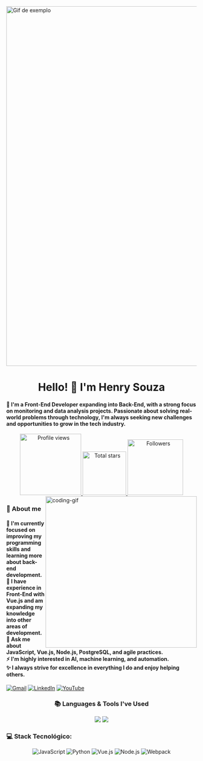 
<img src="https://i.pinimg.com/originals/96/cb/5a/96cb5a29b529cd85483b9dc1d322ca93.gif" alt="Gif de exemplo" width="950" />


<!-- Greeting -->
<h1 align="center">Hello! 🙏 I'm Henry Souza</h1>

<h4 align="left">🌟 I'm a Front-End Developer expanding into Back-End, with a strong focus on monitoring and data analysis projects. Passionate about solving real-world problems through technology, I'm always seeking new challenges and opportunities to grow in the tech industry.</h4>

<div align="center">
  <a href="https://github.com/henrycsouza">
    <img width="162px" 
         src="https://komarev.com/ghpvc/?username=Henry-Souza&label=Profile%20views&color=318CE7&style=for-the-badge" 
         alt="Profile views" />
  </a>
  <a href="https://api.github-star-counter.workers.dev/user/henrycsouza">
    <img width="115px" 
         alt="Total stars" 
         title="Total stars on GitHub" 
         src="https://custom-icon-badges.herokuapp.com/badge/dynamic/json?logo=star&color=318CE7&labelColor=505050&label=Stars&style=for-the-badge&query=%24.stars&url=https://api.github-star-counter.workers.dev/user/Henry-Souza" />
  </a>
  <a href="https://github.com/henrycsouza?tab=followers">
    <img width="147px" 
         alt="Followers" 
         title="Follow me on GitHub" 
         src="https://custom-icon-badges.herokuapp.com/github/followers/Henry-Souza?color=318CE7&labelColor=505050&style=for-the-badge&logo=person-add&label=Followers&logoColor=white" />
  </a>
</div>

<!-- 👀 VIEWS -->
<img align="right" alt="coding-gif" width="400" src="https://github.com/Henry-Souza/yourgif.gif">

<!-- About Me -->
<h3 align="left">💫 About me</h3>

<h4>
 🌱 I'm currently focused on improving my programming skills and learning more about back-end development. </br>
🔭 I have experience in Front-End with Vue.js and am expanding my knowledge into other areas of development. </br>
💬 Ask me about JavaScript, Vue.js, Node.js, PostgreSQL, and agile practices. </br>
⚡ I'm highly interested in AI, machine learning, and automation. </br>
✨ I always strive for excellence in everything I do and enjoy helping others.
</h4>

<!-- Links to contact -->
<div align="left">
  <a href="mailto:henrycsouza2@gmail.com"><img src="https://img.shields.io/badge/Gmail-333333?style=for-the-badge&logo=gmail&logoColor=red" alt="Gmail" /></a>
  <a href="https://www.linkedin.com/in/henrycsouza/" target="_blank"><img src="https://img.shields.io/badge/LinkedIn-0077B5?style=for-the-badge&logo=linkedin&logoColor=white" alt="LinkedIn" /></a>
  <a href="https://www.youtube.com/@esclife-f2l" target="_blank"><img src="https://img.shields.io/badge/YouTube-BF616A?style=for-the-badge&logo=youtube&logoColor=ECEFF4" alt="YouTube" /></a>
<!--   <a href="https://henry-souza-portfolio.netlify.app/" target="_blank"><img src="https://img.shields.io/badge/Portfolio-FF5722?style=for-the-badge&logo=todoist&logoColor=white" alt="Portfolio" /></a> -->
</div>


<!-- Languages & Tools -->
<h3 align="center">📚 Languages & Tools I've Used</h3>
<div align="center">
  <img src="https://skillicons.dev/icons?i=vue,html,css,javascript,nodejs,git,github,postgresql" />
  <img src="https://skillicons.dev/icons?i=python,typescript,react,linux" />
</div>



<h3>💻 Stack Tecnológico:</h3>
<div align="center">
  <img src="https://img.shields.io/badge/javascript-%23323330.svg?style=for-the-badge&logo=javascript&logoColor=%23F7DF1E" alt="JavaScript" />
  <img src="https://img.shields.io/badge/python-3670A0?style=for-the-badge&logo=python&logoColor=ffdd54" alt="Python" />
  <img src="https://img.shields.io/badge/vue.js-%234FC08D.svg?style=for-the-badge&logo=vue.js&logoColor=white" alt="Vue.js" />
  <img src="https://img.shields.io/badge/node.js-339933?style=for-the-badge&logo=node.js&logoColor=white" alt="Node.js" />
  <img src="https://img.shields.io/badge/webpack-%238DD6F9.svg?style=for-the-badge&logo=webpack&logoColor=black" alt="Webpack" />
</div>

